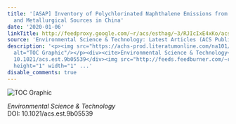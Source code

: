 ```yaml
---
title: '[ASAP] Inventory of Polychlorinated Naphthalene Emissions from Waste Incineration
  and Metallurgical Sources in China'
date: '2020-01-06'
linkTitle: http://feedproxy.google.com/~r/acs/esthag/~3/RJIcIxE4xKo/acs.est.9b05539
source: 'Environmental Science & Technology: Latest Articles (ACS Publications)'
description: '<p><img src="https://achs-prod.literatumonline.com/na101/home/literatum/publisher/achs/journals/content/esthag/0/esthag.ahead-of-print/acs.est.9b05539/20200106/images/medium/es9b05539_0006.gif"
  alt="TOC Graphic"/></p><div><cite>Environmental Science & Technology</cite></div><div>DOI:
  10.1021/acs.est.9b05539</div><img src="http://feeds.feedburner.com/~r/acs/esthag/~4/RJIcIxE4xKo"
  height="1" width="1" ...'
disable_comments: true
---
```

<p><img src="https://achs-prod.literatumonline.com/na101/home/literatum/publisher/achs/journals/content/esthag/0/esthag.ahead-of-print/acs.est.9b05539/20200106/images/medium/es9b05539_0006.gif" alt="TOC Graphic"/></p><div><cite>Environmental Science & Technology</cite></div><div>DOI: 10.1021/acs.est.9b05539</div><img src="http://feeds.feedburner.com/~r/acs/esthag/~4/RJIcIxE4xKo" height="1" width="1" ...